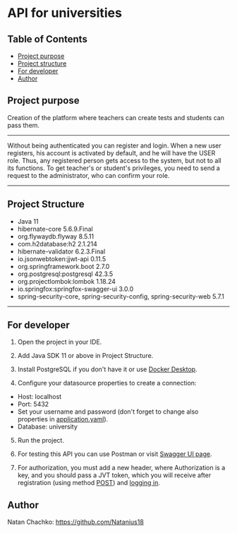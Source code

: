 # API for universities
## Table of Contents
* [Project purpose](#purpose)
* [Project structure](#structure)
* [For developer](#developer-start)
* [Author](#author)

## <a name="purpose"></a>Project purpose
Creation of the platform where teachers can create tests and students can pass them.
<hr>
Without being authenticated you can register and login.
When a new user registers, his account is activated by default, and he will have the USER role.
Thus, any registered person gets access to the system, but not to all its functions.
To get teacher's or student's privileges, you need to send a request to the administrator, who can confirm your role.
<hr>

## <a name="structure"></a>Project Structure
* Java 11
* hibernate-core 5.6.9.Final
* org.flywaydb.flyway 8.5.11
* com.h2database:h2 2.1.214
* hibernate-validator 6.2.3.Final
* io.jsonwebtoken:jjwt-api 0.11.5
* org.springframework.boot 2.7.0
* org.postgresql:postgresql 42.3.5
* org.projectlombok:lombok 1.18.24
* io.springfox:springfox-swagger-ui 3.0.0
* spring-security-core, spring-security-config, spring-security-web 5.7.1
<hr>

## <a name="developer-start"></a>For developer

1. Open the project in your IDE.

2. Add Java SDK 11 or above in Project Structure.

3. Install PostgreSQL if you don't have it or use [Docker Desktop](https://docs.docker.com/).

4. Configure your datasource properties to create a connection:
 + Host: localhost
 + Port: 5432
 + Set your username and password (don't forget to change also properties in [application.yaml](https://github.com/Natanius18/internship/blob/main/src/main/resources/application.yaml)).
 + Database: university

5. Run the project.

6. For testing this API you can use Postman or visit [Swagger UI page](http://localhost:8080/university/swagger-ui/index.html).

7. For authorization, you must add a new header, where Authorization is a key, 
and you should pass a JVT token, which you will receive after registration (using method [POST](http://localhost:8080/university/swagger-ui/index.html#/student-controller/saveUsingPOST_1)) and [logging in](http://localhost:8080/university/swagger-ui/index.html#/authentication-controller/authenticateUsingPOST).

## <a name="author"></a>Author

Natan Chachko: https://github.com/Natanius18

